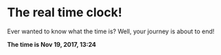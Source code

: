 # The real time clock!

Ever wanted to know what the time is? Well, your journey is about to end!

**The time is Nov 19, 2017, 13:24**